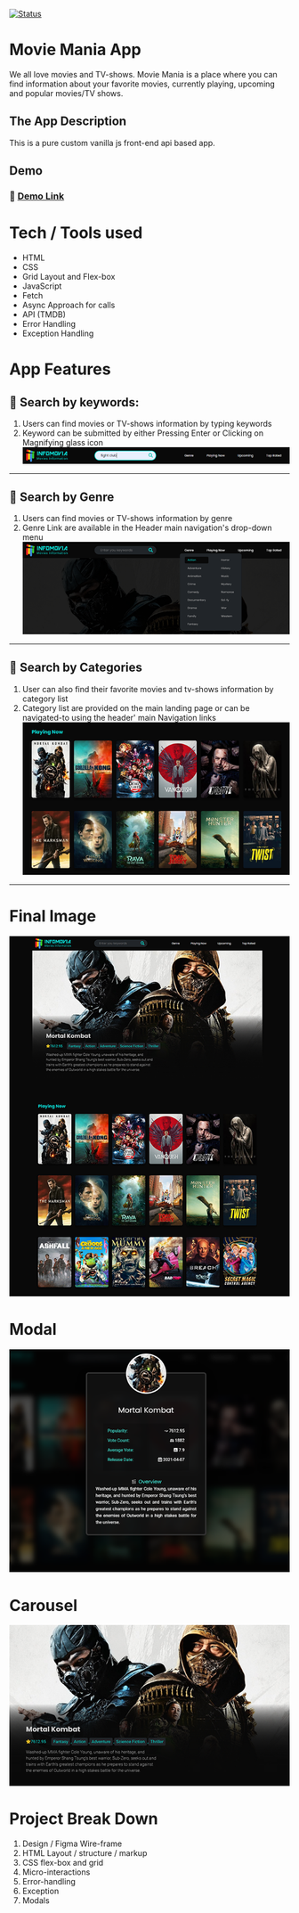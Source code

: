 [ ![Status][Badge-Status] ][Site-Page]

# Movie Mania App
We all love movies and TV-shows. Movie Mania is a place where you can find information about your favorite movies, currently playing, upcoming and popular movies/TV shows.

## The App Description
This is a pure custom vanilla js front-end api based app. 

## Demo

### 🔗 [Demo Link](adnanniaz77.github.io/movie-mania/)

# Tech / Tools used
 - HTML
 - CSS
 - Grid Layout and Flex-box
 - JavaScript
 - Fetch
 - Async Approach for calls
 - API (TMDB)
 - Error Handling
 - Exception Handling

# App Features
## 🔎 Search by keywords:
   1. Users can find movies or TV-shows information by typing keywords
   2. Keyword can be submitted by either Pressing Enter or Clicking on Magnifying glass icon
![Category](./assets/images/github_resources/search.png)

- - -
## 🔎 Search by Genre
   1. Users can find movies or TV-shows information by genre
   2. Genre Link are available in the Header main navigation's drop-down menu
![Category](./assets/images/github_resources/genre.png)

- - -

## 🔎 Search by Categories
   1. User can also find their favorite movies and tv-shows information by category list
   2. Category list are provided on the main landing page or can be navigated-to using 
      the header' main Navigation links
![Category](./assets/images/github_resources/category.png)


- - -

# Final Image
![Category](./assets/images/github_resources/screenShot.png)

 # Modal
![Category](./assets/images/github_resources/modal.png)

 # Carousel
![Category](./assets/images/github_resources/carousel.png)

# Project Break Down
 1. Design / Figma Wire-frame
 2. HTML Layout / structure / markup
 3. CSS flex-box and grid
 4. Micro-interactions
 5. Error-handling
 6. Exception
 7. Modals


[Badge-Status]: https://img.shields.io/badge/Status-In_Development-informational?style=for-the-badge
[Badge-Contributors]: https://img.shields.io/badge/Contributors-4-lightgreen?style=for-the-badge
[Site-Page]: https://

[Figma]: https://www.figma.com/file/teMV2bbWUKLSKlkn8NHn0I/Poke-Store?node-id=0%3A1
[Trello]: https://trello.com/b/fz2gTMMX/poke-store
[Google Docs]: ___

[React]: https://reactjs.org/
[Sass]: https://sass-lang.com/
[JavaScript]: https://en.wikipedia.org/wiki/JavaScript
[TypeScript]: https://www.typescriptlang.org/
[React-Router-Dom]: https://reactrouter.com/
[Badge-React]: https://img.shields.io/badge/-React-20232A.svg?&style=for-the-badge&logo=React&logoColor=61DAFB
[Badge-Sass]: https://img.shields.io/badge/-Sass-hotpink.svg?&style=for-the-badge&logo=Sass&logoColor=FFF
[Badge-JavaScript]: https://img.shields.io/badge/-JavaScript-323330.svg?&style=for-the-badge&logo=JavaScript&logoColor=F0DB4F
[Badge-TypeScript]: https://img.shields.io/badge/-TypeScript-323330.svg?&style=for-the-badge&logo=TypeScript&logoColor=007ACC
[Badge-React-Router-Dom]: https://img.shields.io/badge/-React_Router-CA4245.svg?style=for-the-badge&logo=React-Router&logoColor=FFF
